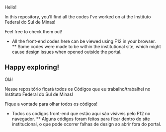 Hello! 

In this repository, you’ll find all the codes I've worked on at the Instituto Federal do Sul de Minas! 

Feel free to check them out!

* All the front-end codes here can be viewed using F12 in your browser. 
** Some codes were made to be within the institutional site, which might cause design issues when opened outside the portal.

Happy exploring!
-------------------------------------------------------------------------------------------------------------------------------
Olá!

Nesse repositório ficará todos os Códigos que eu trabalho/trabalhei no Instituto Federal do Sul de Minas!

Fique a vontade para olhar todos os códigos!

* Todos os códigos front-end que estão aqui são visiveís pelo F12 no navegador.
** Alguns códigos foram feitos para ficar dentro do site institucional, o que pode ocorrer falhas de design ao abrir fora do portal.
